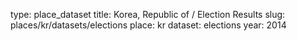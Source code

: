 type: place_dataset
title: Korea, Republic of / Election Results
slug: places/kr/datasets/elections
place: kr
dataset: elections
year: 2014
